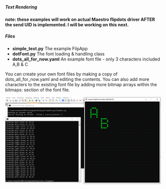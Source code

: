 
##### Text Rendering

<b>note:  these examples will work on actual Maestro flipdots driver AFTER the send UID is implemented.  I will be working on this next.</b> 

##### Files

<ul>
  <li><b>simple_text.py</b> The example FlipApp</li>
  <li><b>dotFont.py</b> The font loading & handling class</li>
  <li><b>dots_all_for_now.yaml</b> An example font file - only 3 characters included A,B & C</li>
 </ul>


<p>
 You can create your own font files by making a copy of dots_all_for_now.yaml and editing the contents.  You can also add more characters to the existing font file by adding more bitmap arrays within the bitmaps: section of the font file.  
</p>

![SimpleTextDemo](/Docs/images/simple_text_demo.png)
